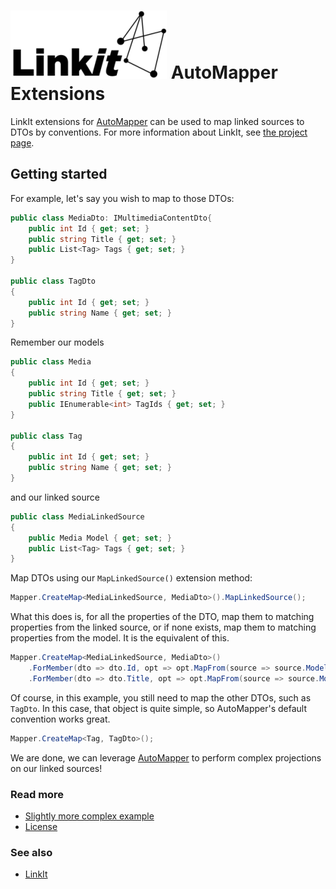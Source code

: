 ![LinkIt](logo.png) AutoMapper Extensions
===============

LinkIt extensions for [AutoMapper](http://automapper.org/) can be used to map linked sources to DTOs by conventions. For more information about LinkIt, see [the project page](https://github.com/cbcrc/LinkIt).

Getting started
---------------

For example, let's say you wish to map to those DTOs:

```csharp
public class MediaDto: IMultimediaContentDto{
    public int Id { get; set; }
    public string Title { get; set; }
    public List<Tag> Tags { get; set; }
}

public class TagDto
{
    public int Id { get; set; }
    public string Name { get; set; }
}
```

Remember our models

```csharp
public class Media
{
    public int Id { get; set; }
    public string Title { get; set; }
    public IEnumerable<int> TagIds { get; set; }
}

public class Tag
{
    public int Id { get; set; }
    public string Name { get; set; }
}
```

and our linked source
```csharp
public class MediaLinkedSource
{
    public Media Model { get; set; }
    public List<Tag> Tags { get; set; }
}
```

Map DTOs using our `MapLinkedSource()` extension method:
```csharp
Mapper.CreateMap<MediaLinkedSource, MediaDto>().MapLinkedSource();
```

What this does is, for all the properties of the DTO, map them to matching properties from the linked source, or if none exists, map them to matching properties from the model. It is the equivalent of this.
```csharp
Mapper.CreateMap<MediaLinkedSource, MediaDto>()
    .ForMember(dto => dto.Id, opt => opt.MapFrom(source => source.Model.Id))
    .ForMember(dto => dto.Title, opt => opt.MapFrom(source => source.Model.Title))

```

Of course, in this example, you still need to map the other DTOs, such as `TagDto`. In this case, that object is quite simple, so AutoMapper's default convention works great.
```csharp
Mapper.CreateMap<Tag, TagDto>();
```
We are done, we can leverage [AutoMapper](http://automapper.org/) to perform complex projections on our linked sources!

### Read more
- [Slightly more complex example](slightly-more-complex-example.md)
- [License](LICENSE.txt)

### See also
- [LinkIt](https://github.com/cbcrc/LinkIt)
